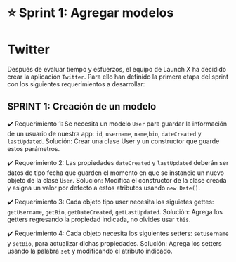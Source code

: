 # ⭐️ Sprint 1: Agregar modelos

# Twitter


Después de evaluar tiempo y esfuerzos, el equipo de Launch X ha decidido crear la aplicación `Twitter`. Para ello han definido la primera etapa del sprint con los siguientes requerimientos a desarrollar:

## SPRINT 1: Creación de un modelo
 
✔️ Requerimiento 1: Se necesita un modelo `User` para guardar la información de un usuario de nuestra app: `id`, `username`, `name`,`bio`, `dateCreated` y `lastUpdated`. 
Solución: Crear una clase User y un constructor que guarde estos parámetros. 
 
✔️ Requerimiento 2: Las propiedades `dateCreated` y `lastUpdated` deberán ser datos de tipo fecha que guarden el momento en que se instancie un nuevo objeto de la clase `User`.
Solución: Modifica el constructor de la clase creada y asigna un valor por defecto a estos atributos usando `new Date()`.
 
✔️ Requerimiento 3: Cada objeto tipo user necesita los siguietes gettes: `getUsername`, `getBio`, `getDateCreated`, `getLastUpdated`.
Solución: Agrega los getters regresando la propiedad indicada, no olvides usar `this`.
 
✔️ Requerimiento 4: Cada objeto necesita los siguientes setters: `setUsername` y `setBio`, para actualizar dichas propiedades.
Solución: Agrega los setters usando la palabra `set` y modificando el atributo indicado.

